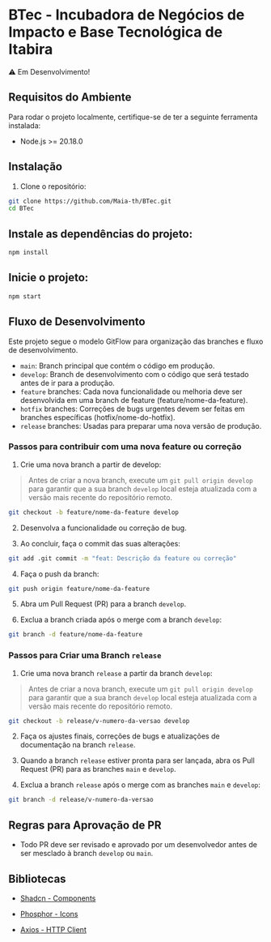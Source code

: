 # BTec - Incubadora de Negócios de Impacto e Base Tecnológica de Itabira

⚠️ Em Desenvolvimento!

## Requisitos do Ambiente

Para rodar o projeto localmente, certifique-se de ter a seguinte ferramenta instalada:

- Node.js >= 20.18.0

## Instalação

1. Clone o repositório:

```bash
git clone https://github.com/Maia-th/BTec.git
cd BTec
```

## Instale as dependências do projeto:

```bash
npm install
```

## Inicie o projeto:

```bash
npm start
```

## Fluxo de Desenvolvimento

Este projeto segue o modelo GitFlow para organização das branches e fluxo de desenvolvimento.

- `main`: Branch principal que contém o código em produção.
- `develop`: Branch de desenvolvimento com o código que será testado antes de ir para a produção.
- `feature` branches: Cada nova funcionalidade ou melhoria deve ser desenvolvida em uma branch de feature (feature/nome-da-feature).
- `hotfix` branches: Correções de bugs urgentes devem ser feitas em branches específicas (hotfix/nome-do-hotfix).
- `release` branches: Usadas para preparar uma nova versão de produção.

### Passos para contribuir com uma nova feature ou correção

1. Crie uma nova branch a partir de develop:

> Antes de criar a nova branch, execute um `git pull origin develop` para garantir que a sua branch `develop` local esteja atualizada com a versão mais recente do repositório remoto.

```bash
git checkout -b feature/nome-da-feature develop
```

2. Desenvolva a funcionalidade ou correção de bug.

3. Ao concluir, faça o commit das suas alterações:

```bash
git add .git commit -m "feat: Descrição da feature ou correção"
```

4. Faça o push da branch:

```bash
git push origin feature/nome-da-feature
```

5. Abra um Pull Request (PR) para a branch `develop`.

6. Exclua a branch criada após o merge com a branch `develop`:

```bash
git branch -d feature/nome-da-feature
```

### Passos para Criar uma Branch `release`

1. Crie uma nova branch `release` a partir da branch `develop`:

> Antes de criar a nova branch, execute um `git pull origin develop` para garantir que a sua branch `develop` local esteja atualizada com a versão mais recente do repositório remoto.
 
```bash
git checkout -b release/v-numero-da-versao develop
```

2. Faça os ajustes finais, correções de bugs e atualizações de documentação na branch `release`.

3. Quando a branch `release` estiver pronta para ser lançada, abra os Pull Request (PR) para as branches `main` e `develop`.

4. Exclua a branch `release` após o merge com as branches `main` e `develop`:

```bash
git branch -d release/v-numero-da-versao
```

## Regras para Aprovação de PR

- Todo PR deve ser revisado e aprovado por um desenvolvedor antes de ser mesclado à branch `develop` ou `main`.

## Bibliotecas

- [Shadcn - Components](https://ui.shadcn.com/docs)

- [Phosphor - Icons](https://phosphoricons.com)

- [Axios - HTTP Client](https://axios-http.com/docs/intro)
